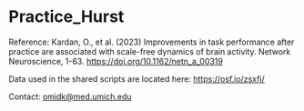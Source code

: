# Practice_Hurst
Reference:
Kardan, O., et al. (2023) Improvements in task performance after practice
are associated with scale-free dynamics of brain activity.
Network Neuroscience, 1-63. https://doi.org/10.1162/netn_a_00319

Data used in the shared scripts are located here: https://osf.io/zsxfj/

Contact: omidk@med.umich.edu

